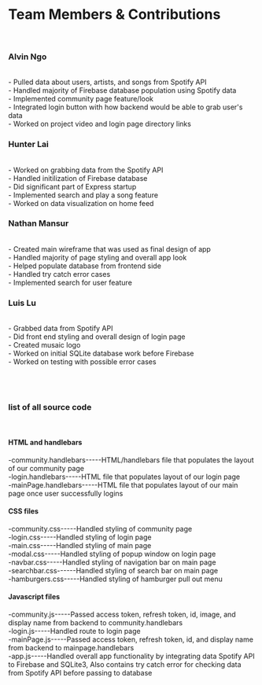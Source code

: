 <h1>Team Members & Contributions</h1> </br>

<h3>Alvin Ngo</h3></br>
- Pulled data about users, artists, and songs from Spotify API</br>
- Handled majority of Firebase database population using Spotify data</br>
- Implemented community page feature/look</br>
- Integrated login button with how backend would be able to grab user's data</br>
- Worked on project video and login page directory links</br>

<h3>Hunter Lai</h3></br>
- Worked on grabbing data from the Spotify API</br>
- Handled initilization of Firebase database</br>
- Did significant part of Express startup</br>
- Implemented search and play a song feature</br>
- Worked on data visualization on home feed</br>

<h3>Nathan Mansur</h3></br>
- Created main wireframe that was used as final design of app</br>
- Handled majority of page styling and overall app look</br>
- Helped populate database from frontend side</br>
- Handled try catch error cases</br>
- Implemented search for user feature</br>

<h3>Luis Lu</h3></br>
- Grabbed data from Spotify API</br>
- Did front end styling and overall design of login page</br>
- Created musaic logo</br>
- Worked on initial SQLite database work before Firebase</br>
- Worked on testing with possible error cases</br>

</br>
</br>
</br>
<h3>list of all source code</h3></br>
<h4>HTML and handlebars</h4>
-community.handlebars-----HTML/handlebars file that populates the layout of our community page</br>
-login.handlebars-----HTML file that populates layout of our login page</br>
-mainPage.handlebars-----HTML file that populates layout of our main page once user successfully logins</br>
<h4>CSS files</h4>
-community.css-----Handled styling of community page</br>
-login.css-----Handled styling of login page</br>
-main.css-----Handled styling of main page</br>
-modal.css-----Handled styling of popup window on login page</br>
-navbar.css-----Handled styling of navigation bar on main page</br>
-searchbar.css------Handled styling of search bar on main page</br>
-hamburgers.css-----Handled styling of hamburger pull out menu</br>
<h4>Javascript files</h4>
-community.js-----Passed access token, refresh token, id, image, and display name from backend to community.handlebars</br>
-login.js-----Handled route to login page</br>
-mainPage.js-----Passed access token, refresh token, id, and display name from backend to mainpage.handlebars</br>
-app.js-----Handled overall app functionality by integrating data Spotify API to Firebase and SQLite3, Also contains try catch error for checking data from Spotify API before passing to database</br>





